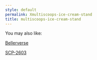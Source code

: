 ```yaml
---
style: default
permalink: Xmultiscoops-ice-cream-stand
title: multiscoops-ice-cream-stand
---
```

You may also like:

[Bellerverse](http://scp-wiki.net/bellerverse)

[SCP-2603](http://scp-wiki.net/scp-2603)
